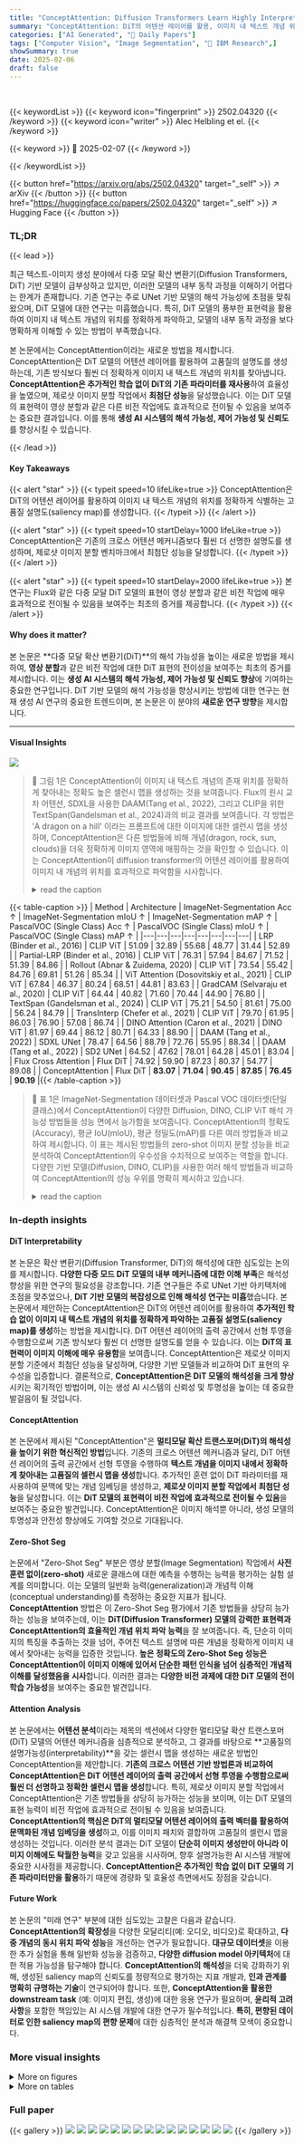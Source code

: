 ```yaml
---
title: "ConceptAttention: Diffusion Transformers Learn Highly Interpretable Features"
summary: "ConceptAttention: DiT의 어텐션 레이어를 활용, 이미지 내 텍스트 개념 위치를 정확히 파악하는 고품질 설명도 생성!"
categories: ["AI Generated", "🤗 Daily Papers"]
tags: ["Computer Vision", "Image Segmentation", "🏢 IBM Research",]
showSummary: true
date: 2025-02-06
draft: false
---
```


<br>

{{< keywordList >}}
{{< keyword icon="fingerprint" >}} 2502.04320 {{< /keyword >}}
{{< keyword icon="writer" >}} Alec Helbling et el. {{< /keyword >}}
 
{{< keyword >}} 🤗 2025-02-07 {{< /keyword >}}
 
{{< /keywordList >}}

{{< button href="https://arxiv.org/abs/2502.04320" target="_self" >}}
↗ arXiv
{{< /button >}}
{{< button href="https://huggingface.co/papers/2502.04320" target="_self" >}}
↗ Hugging Face
{{< /button >}}




### TL;DR


{{< lead >}}

최근 텍스트-이미지 생성 분야에서 다중 모달 확산 변환기(Diffusion Transformers, DiT) 기반 모델이 급부상하고 있지만, 이러한 모델의 내부 동작 과정을 이해하기 어렵다는 한계가 존재합니다. 기존 연구는 주로 UNet 기반 모델의 해석 가능성에 초점을 맞춰왔으며, DiT 모델에 대한 연구는 미흡했습니다. 특히, DiT 모델의 풍부한 표현력을 활용하여 이미지 내 텍스트 개념의 위치를 정확하게 파악하고, 모델의 내부 동작 과정을 보다 명확하게 이해할 수 있는 방법이 부족했습니다.

본 논문에서는 ConceptAttention이라는 새로운 방법을 제시합니다. ConceptAttention은 DiT 모델의 어텐션 레이어를 활용하여 고품질의 설명도를 생성하는데, 기존 방식보다 훨씬 더 정확하게 이미지 내 텍스트 개념의 위치를 찾아냅니다.  **ConceptAttention은 추가적인 학습 없이 DiT의 기존 파라미터를 재사용**하여 효율성을 높였으며, 제로샷 이미지 분할 작업에서 **최첨단 성능**을 달성했습니다.  이는 DiT 모델의 표현력이 영상 분할과 같은 다른 비전 작업에도 효과적으로 전이될 수 있음을 보여주는 중요한 결과입니다. 이를 통해 **생성 AI 시스템의 해석 가능성, 제어 가능성 및 신뢰도**를 향상시킬 수 있습니다.

{{< /lead >}}


#### Key Takeaways

{{< alert "star" >}}
{{< typeit speed=10 lifeLike=true >}} ConceptAttention은 DiT의 어텐션 레이어를 활용하여 이미지 내 텍스트 개념의 위치를 정확하게 식별하는 고품질 설명도(saliency map)를 생성합니다. {{< /typeit >}}
{{< /alert >}}

{{< alert "star" >}}
{{< typeit speed=10 startDelay=1000 lifeLike=true >}} ConceptAttention은 기존의 크로스 어텐션 메커니즘보다 훨씬 더 선명한 설명도를 생성하며, 제로샷 이미지 분할 벤치마크에서 최첨단 성능을 달성합니다. {{< /typeit >}}
{{< /alert >}}

{{< alert "star" >}}
{{< typeit speed=10 startDelay=2000 lifeLike=true >}} 본 연구는 Flux와 같은 다중 모달 DiT 모델의 표현이 영상 분할과 같은 비전 작업에 매우 효과적으로 전이될 수 있음을 보여주는 최초의 증거를 제공합니다. {{< /typeit >}}
{{< /alert >}}

#### Why does it matter?
본 논문은 **다중 모달 확산 변환기(DiT)**의 해석 가능성을 높이는 새로운 방법을 제시하여, **영상 분할**과 같은 비전 작업에 대한 DiT 표현의 전이성을 보여주는 최초의 증거를 제시합니다. 이는 **생성 AI 시스템의 해석 가능성, 제어 가능성 및 신뢰도 향상**에 기여하는 중요한 연구입니다.  DiT 기반 모델의 해석 가능성을 향상시키는 방법에 대한 연구는 현재 생성 AI 연구의 중요한 트렌드이며,  본 논문은 이 분야의 **새로운 연구 방향**을 제시합니다.

------
#### Visual Insights



![](https://arxiv.org/html/2502.04320/extracted/6176595/figures/CrownJewelDragon.png)

> 🔼 그림 1은 ConceptAttention이 이미지 내 텍스트 개념의 존재 위치를 정확하게 찾아내는 정확도 높은 셀런시 맵을 생성하는 것을 보여줍니다. Flux의 원시 교차 어텐션, SDXL을 사용한 DAAM(Tang et al., 2022), 그리고 CLIP을 위한 TextSpan(Gandelsman et al., 2024)과의 비교 결과를 보여줍니다.  각 방법은 'A dragon on a hill' 이라는 프롬프트에 대한 이미지에 대한 셀런시 맵을 생성하며,  ConceptAttention은 다른 방법들에 비해 개념(dragon, rock, sun, clouds)을 더욱 정확하게 이미지 영역에 매핑하는 것을 확인할 수 있습니다. 이는 ConceptAttention이 diffusion transformer의 어텐션 레이어를 활용하여 이미지 내 개념의 위치를 효과적으로 파악함을 시사합니다.
> <details>
> <summary>read the caption</summary>
> Figure 1: ConceptAttention produces saliency maps that precisely localize the presence of textual concepts in images. We compare Flux raw cross attention, DAAM (Tang et al., 2022) with SDXL, and TextSpan (Gandelsman et al., 2024) for CLIP.
> </details>





{{< table-caption >}}
| Method | Architecture | ImageNet-Segmentation Acc ↑ | ImageNet-Segmentation mIoU ↑ | ImageNet-Segmentation mAP ↑ | PascalVOC (Single Class) Acc ↑ | PascalVOC (Single Class) mIoU ↑ | PascalVOC (Single Class) mAP ↑ |
|---|---|---|---|---|---|---|---|
| LRP (Binder et al., 2016) | CLIP ViT | 51.09 | 32.89 | 55.68 | 48.77 | 31.44 | 52.89 |
| Partial-LRP (Binder et al., 2016) | CLIP ViT | 76.31 | 57.94 | 84.67 | 71.52 | 51.39 | 84.86 |
| Rollout (Abnar & Zuidema, 2020) | CLIP ViT | 73.54 | 55.42 | 84.76 | 69.81 | 51.26 | 85.34 |
| ViT Attention (Dosovitskiy et al., 2021) | CLIP ViT | 67.84 | 46.37 | 80.24 | 68.51 | 44.81 | 83.63 |
| GradCAM (Selvaraju et al., 2020) | CLIP ViT | 64.44 | 40.82 | 71.60 | 70.44 | 44.90 | 76.80 |
| TextSpan (Gandelsman et al., 2024) | CLIP ViT | 75.21 | 54.50 | 81.61 | 75.00 | 56.24 | 84.79 |
| TransInterp (Chefer et al., 2021) | CLIP ViT | 79.70 | 61.95 | 86.03 | 76.90 | 57.08 | 86.74 |
| DINO Attention (Caron et al., 2021) | DINO ViT | 81.97 | 69.44 | 86.12 | 80.71 | 64.33 | 88.90 |
| DAAM (Tang et al., 2022) | SDXL UNet | 78.47 | 64.56 | 88.79 | 72.76 | 55.95 | 88.34 |
| DAAM (Tang et al., 2022) | SD2 UNet | 64.52 | 47.62 | 78.01 | 64.28 | 45.01 | 83.04 |
| Flux Cross Attention | Flux DiT | 74.92 | 59.90 | 87.23 | 80.37 | 54.77 | 89.08 |
| ConceptAttention | Flux DiT | **83.07** | **71.04** | **90.45** | **87.85** | **76.45** | **90.19** |{{< /table-caption >}}

> 🔼 표 1은 ImageNet-Segmentation 데이터셋과 Pascal VOC 데이터셋(단일 클래스)에서 ConceptAttention이 다양한 Diffusion, DINO, CLIP ViT 해석 가능성 방법들을 성능 면에서 능가함을 보여줍니다.  ConceptAttention의 정확도(Accuracy), 평균 IoU(mIoU), 평균 정밀도(mAP)를 다른 여러 방법들과 비교하여 제시합니다. 이 표는 제시된 방법들의 zero-shot 이미지 분할 성능을 비교 분석하여 ConceptAttention의 우수성을 수치적으로 보여주는 역할을 합니다.  다양한 기반 모델(Diffusion, DINO, CLIP)을 사용한 여러 해석 방법들과 비교하여 ConceptAttention의 성능 우위를 명확히 제시하고 있습니다.
> <details>
> <summary>read the caption</summary>
> Table 1: ConceptAttention outperforms a variety of Diffusion, DINO, and CLIP ViT interpretability methods on ImageNet-Segmentation and PascalVOC (Single Class).
> </details>





### In-depth insights


#### DiT Interpretability
본 논문은 확산 변환기(Diffusion Transformer, DiT)의 해석성에 대한 심도있는 논의를 제시합니다. **다양한 다중 모드 DiT 모델의 내부 메커니즘에 대한 이해 부족**은 해석성 향상을 위한 연구의 필요성을 강조합니다. 기존 연구들은 주로 UNet 기반 아키텍처에 초점을 맞추었으나, **DiT 기반 모델의 복잡성으로 인해 해석성 연구는 미흡**했습니다.  본 논문에서 제안하는 ConceptAttention은 DiT의 어텐션 레이어를 활용하여 **추가적인 학습 없이 이미지 내 텍스트 개념의 위치를 정확하게 파악하는 고품질 설명도(saliency map)를 생성**하는 방법을 제시합니다. DiT 어텐션 레이어의 출력 공간에서 선형 투영을 수행함으로써 기존 방식보다 훨씬 더 선명한 설명도를 얻을 수 있습니다. 이는 **DiT의 표현력이 이미지 이해에 매우 유용함**을 보여줍니다. ConceptAttention은 제로샷 이미지 분할 기준에서 최첨단 성능을 달성하며, 다양한 기반 모델들과 비교하여 DiT 표현의 우수성을 입증합니다.  결론적으로, **ConceptAttention은 DiT 모델의 해석성을 크게 향상**시키는 획기적인 방법이며, 이는 생성 AI 시스템의 신뢰성 및 투명성을 높이는 데 중요한 발걸음이 될 것입니다.

#### ConceptAttention
본 논문에서 제시된 "ConceptAttention"은 **멀티모달 확산 트랜스포머(DiT)의 해석성을 높이기 위한 혁신적인 방법**입니다. 기존의 크로스 어텐션 메커니즘과 달리, DiT 어텐션 레이어의 출력 공간에서 선형 투영을 수행하여 **텍스트 개념을 이미지 내에서 정확하게 찾아내는 고품질의 셀런시 맵을 생성**합니다. 추가적인 훈련 없이 DiT 파라미터를 재사용하여 문맥에 맞는 개념 임베딩을 생성하고, **제로샷 이미지 분할 작업에서 최첨단 성능**을 달성합니다. 이는 **DiT 모델의 표현력이 비전 작업에 효과적으로 전이될 수 있음**을 보여주는 중요한 발견입니다.  ConceptAttention은 이미지 해석뿐 아니라, 생성 모델의 투명성과 안전성 향상에도 기여할 것으로 기대됩니다.

#### Zero-Shot Seg
논문에서 "Zero-Shot Seg" 부분은 영상 분할(Image Segmentation) 작업에서 **사전 훈련 없이(zero-shot)** 새로운 클래스에 대한 예측을 수행하는 능력을 평가하는 실험 설계를 의미합니다.  이는 모델의 일반화 능력(generalization)과 개념적 이해(conceptual understanding)를 측정하는 중요한 지표가 됩니다.  **ConceptAttention** 방법은 이 Zero-Shot Seg 평가에서 기존 방법들을 상당히 능가하는 성능을 보여주는데, 이는 **DiT(Diffusion Transformer) 모델의 강력한 표현력과 ConceptAttention의 효율적인 개념 위치 파악 능력**을 잘 보여줍니다.  즉, 단순히 이미지의 특징을 추출하는 것을 넘어, 주어진 텍스트 설명에 따른 개념을 정확하게 이미지 내에서 찾아내는 능력을 입증한 것입니다.  **높은 정확도의 Zero-Shot Seg 성능은 ConceptAttention이 이미지 이해에 있어서 단순한 패턴 인식을 넘어 심층적인 개념적 이해를 달성했음을 시사**합니다.  이러한 결과는 **다양한 비전 과제에 대한 DiT 모델의 전이 학습 가능성**을 보여주는 중요한 발견입니다.

#### Attention Analysis
본 논문에서는 **어텐션 분석**이라는 제목의 섹션에서 다양한 멀티모달 확산 트랜스포머(DiT) 모델의 어텐션 메커니즘을 심층적으로 분석하고, 그 결과를 바탕으로 **고품질의 설명가능성(interpretability)**을 갖는 셀런시 맵을 생성하는 새로운 방법인 ConceptAttention을 제안합니다.  **기존의 크로스 어텐션 기반 방법론과 비교하여 ConceptAttention은 DiT 어텐션 레이어의 출력 공간에서 선형 투영을 수행함으로써 훨씬 더 선명하고 정확한 셀런시 맵을 생성**합니다. 특히, 제로샷 이미지 분할 작업에서 ConceptAttention은 기존 방법들을 상당히 능가하는 성능을 보이며, 이는 DiT 모델의 표현 능력이 비전 작업에 효과적으로 전이될 수 있음을 보여줍니다.  **ConceptAttention의 핵심은 DiT의 멀티모달 어텐션 레이어의 출력 벡터를 활용하여 문맥화된 개념 임베딩을 생성**하고, 이를 이미지 패치와 결합하여 고품질의 셀런시 맵을 생성하는 것입니다.  이러한 분석 결과는 DiT 모델이 **단순히 이미지 생성만이 아니라 이미지 이해에도 탁월한 능력**을 갖고 있음을 시사하며, 향후 설명가능한 AI 시스템 개발에 중요한 시사점을 제공합니다.  **ConceptAttention은 추가적인 학습 없이 DiT 모델의 기존 파라미터만을 활용**하기 때문에 경량화 및 효율성 측면에서도 장점을 갖습니다.

#### Future Work
본 논문의 "미래 연구" 부분에 대한 심도있는 고찰은 다음과 같습니다. **ConceptAttention의 확장성**을 다양한 모달리티(예: 오디오, 비디오)로 확대하고, **다중 개념의 동시 위치 파악 성능**을 개선하는 연구가 필요합니다.  **대규모 데이터셋**을 이용한 추가 실험을 통해 일반화 성능을 검증하고, **다양한 diffusion model 아키텍처**에 대한 적용 가능성을 탐구해야 합니다. **ConceptAttention의 해석성**을 더욱 강화하기 위해, 생성된 saliency map의 신뢰도를 정량적으로 평가하는 지표 개발과,  **인과 관계를 명확히 규명하는 기술**이 연구되어야 합니다.  또한, **ConceptAttention을 활용한 downstream task** (예: 이미지 편집, 생성)에 대한 응용 연구가 필요하며,  **윤리적 고려 사항**을 포함한 책임있는 AI 시스템 개발에 대한 연구가 필수적입니다.  **특히, 편향된 데이터로 인한 saliency map의 편향 문제**에 대한 심층적인 분석과 해결책 모색이 중요합니다.


### More visual insights

<details>
<summary>More on figures
</summary>


![](https://arxiv.org/html/2502.04320/x1.png)

> 🔼 그림 2는 ConceptAttention이 어떻게 다중 모드 확산 트랜스포머(DiT)를 향상시키는지 보여줍니다. 왼쪽 패널은 수정되지 않은 다중 모드 어텐션(MMAttn) 레이어가 프롬프트 토큰과 이미지 토큰을 처리하는 과정을 나타냅니다. 오른쪽 패널에서는 ConceptAttention이 이미지의 외관에 영향을 미치지 않으면서 이러한 레이어를 증강하여 문맥화된 개념 토큰 집합을 생성하는 과정을 보여줍니다. 이러한 개념 토큰들은 셀리언시 맵을 생성하는 데 사용됩니다.
> <details>
> <summary>read the caption</summary>
> Figure 2: ConceptAttention augments multi-modal DiTs with a sequence of concept embeddings that can be used to produce saliency maps. (Left) An unmodified multi-modal attention (MMAttn) layer processes both prompt and image tokens. (Right) ConceptAttention augments these layers without impacting the image appearance to create a set of contextualized concept tokens.
> </details>



![](https://arxiv.org/html/2502.04320/x2.png)

> 🔼 그림 3은 ConceptAttention이 여러 개념에 대한 고품질의 중요도 지도를 동시에 생성할 수 있음을 보여줍니다.  특히, 이 방법은 프롬프트 어휘에 포함되지 않은 개념에도 적용될 수 있다는 것을 강조합니다.  여러 개념(꽃, 정장, 하늘, 얼굴, 나무, 풀, 풍선, 태양, 산, 구름, 물, 앵무새, 눈, 나무, 집 등)이 이미지 내에서 정확하게 위치를 파악하여 표시되는 것을 확인할 수 있습니다. 이는 ConceptAttention의 강력한 개념 국재화 능력을 보여주는 예시입니다.  이 그림은 모델이 프롬프트에 명시적으로 포함되지 않은 개념도 이미지에서 식별하고 시각화할 수 있음을 시사합니다.
> <details>
> <summary>read the caption</summary>
> Figure 3: ConceptAttention can generate high-quality saliency maps for multiple concepts simultaneously.  Additionally, our approach is not restricted to concepts in the prompt vocabulary.
> </details>



![](https://arxiv.org/html/2502.04320/x3.png)

> 🔼 그림 4는 다중 모드 어텐션 메커니즘의 작동 방식을 보여줍니다. (a)는 기존의 MMAttn (다중 모드 어텐션)이 프롬프트 토큰과 이미지 토큰 간의 상호 작용을 보여줍니다.  크로스 어텐션과 셀프 어텐션을 통해 프롬프트와 이미지 정보가 서로 영향을 주고받습니다. 반면 (b)의 ConceptAttention은 개념 토큰이 다른 개념 토큰과 이미지 토큰으로부터 정보를 받지만, 그 반대는 되지 않는다는 점을 보여줍니다.  이는 개념 토큰이 이미지의 특징을 설명하는 데 집중하도록 설계되었음을 의미합니다.  즉, 이미지와 프롬프트가 개념 토큰에 영향을 주지만, 개념 토큰은 이미지와 프롬프트에 영향을 주지 않습니다.
> <details>
> <summary>read the caption</summary>
> Figure 4: (a) MMAttn combines cross and self attention operations between the prompt and image tokens. (b) Our ConceptAttention allows the concept tokens to incorporate information from other concept tokens and the image tokens, but not the other way around.
> </details>



![](https://arxiv.org/html/2502.04320/x4.png)

> 🔼 그림 5는 제안된 ConceptAttention 방법과 다른 여러 해석 가능성 방법의 성능을 ImageNet-Segmentation 데이터셋을 기반으로 비교한 결과를 보여줍니다.  ConceptAttention은 기존 방법들보다 더 정확하고 세밀한 셀런시 맵(saliency map)을 생성하며, 경우에 따라 ImageNet-Segmentation 작업에서 제공하는 정답 셀런시 맵보다 더 나은 품질을 보여줍니다. 그림 상단 행은 각 방법의 소프트 예측(soft prediction) 결과를, 하단 행은 이진화된 예측(binarized prediction) 결과를 보여줍니다.  즉,  어떤 영역이 특정 개념에 얼마나 속하는지를 확률적으로 나타내는 것과, 해당 영역이 특정 개념에 속하는지 아닌지를 이진적으로 판단하는 것을 각각 보여줍니다.
> <details>
> <summary>read the caption</summary>
> Figure 5: ConceptAttention produces higher fidelity raw scores and saliency maps than alternative methods, sometimes surpassing in quality even the ground truth saliency map provided by the ImageNet-Segmentation task. Top row shows the soft predictions of each method and the bottom shows the binarized predictions.
> </details>



![](https://arxiv.org/html/2502.04320/x5.png)

> 🔼 그림 6은 제로샷 분할에서 더 깊은 계층이 더 풍부한 특징을 인코딩한다는 것을 보여줍니다. 다양한 MMAttn 계층의 특징을 사용하는 것의 영향을 조사한 결과, 더 깊은 계층을 사용할수록 픽셀 정확도, mIoU 및 mAP와 같은 분할 지표의 성능이 향상됨을 발견했습니다. 또한 모든 계층의 정보를 결합하면 성능이 더욱 향상됨을 확인했습니다.
> <details>
> <summary>read the caption</summary>
> Figure 6: Later MMAttn layers encode richer features for zero-shot segmentation.  We investigated the impact of using features from various MMAttn layers and found that deeper layers lead to better performance on segmentation metrics like pixelwise accuracy, mIoU, and mAP. We also found that combining the information from all layers further improves performance.
> </details>



![](https://arxiv.org/html/2502.04320/x6.png)

> 🔼 이 그림은 ConceptAttention의 성능이 이미지에 어느 정도의 노이즈가 존재할 때 최적화됨을 보여줍니다. 다양한 timestep(노이즈 양을 결정)에서 샘플을 인코딩하여 ConceptAttention의 성능을 평가했습니다. 흥미롭게도, 노이즈가 전혀 없는 것보다 중간 또는 후반 단계의 노이즈 스케줄에서 최적의 노이즈 양을 발견했습니다.  즉, 노이즈가 완전히 제거된 이미지보다 적절한 수준의 노이즈가 있는 이미지에서 ConceptAttention의 성능이 더 우수함을 시사합니다.
> <details>
> <summary>read the caption</summary>
> Figure 7: Optimal segmentation performance requires some noise to be present in the image.  We evaluated the performance of ConceptAttention by encoding samples from a variety of timesteps (determines the amount of noise). Interestingly, we found that the optimal amount of noise was not zero, but in the middle to later stages of the noise schedule.
> </details>



![](https://arxiv.org/html/2502.04320/x7.png)

> 🔼  그림 8은 Flux DiT에서 사용하는 (a) 다중 모드 어텐션 연산과 (b) ConceptAttention 연산을 보여주는 의사 코드입니다. 다중 모드 어텐션 계층의 매개변수를 활용하여 문맥화된 개념 임베딩 집합을 구성합니다. 개념들은 어텐션 연산에서 이미지 토큰(교차 어텐션)과 다른 개념 토큰(자기 어텐션)을 질의합니다. 업데이트된 개념 임베딩은 이미지와 텍스트 임베딩 외에도 반환됩니다.
> <details>
> <summary>read the caption</summary>
> Figure 8: Pseudo-code depicting the (a) multi-modal attention operation used by Flux DiTs and (b) our ConceptAttention operation. We leverage the parameters of a multi-modal attention layer to construct a set of contextualized concept embeddings. The concepts query the image tokens (cross-attention) and other concept tokens (self-attention) in an attention operation. The updated concept embeddings are returned in addition to the image and text embeddings.
> </details>



![](https://arxiv.org/html/2502.04320/extracted/6176595/figures/supplemental_imagenet_segmentations/QualitativeComparisonFigure.png)

> 🔼 그림 9는 논문에서 제안된 방법과 다른 여러 방법들을 정성적으로 비교한 결과를 보여줍니다.  각 방법은 이미지 내 개념(개, 공, 나무, 잔디, 하늘, 배경)의 위치를 시각적으로 표현하는 샐리언시 맵(saliency map)을 생성합니다.  이를 통해 각 방법의 개념 식별 및 위치 정확도를 비교 분석하여, 제안된 방법의 성능 우수성을 보여줍니다.  특히, 제안된 방법은 개념을 더욱 정확하게 식별하고 위치를 지정하는 것을 시각적으로 확인할 수 있습니다.
> <details>
> <summary>read the caption</summary>
> Figure 9: A qualitative comparison between our method and several others.
> </details>



![](https://arxiv.org/html/2502.04320/x8.png)

> 🔼 그림 10은 제안된 방법과 다른 여러 방법들의 성능을 정성적으로 비교한 것입니다. 다양한 개체와 배경이 포함된 이미지에 대해, CONCEPTATTENTION(제안된 방법), Flux의 Cross Attention, SDXL의 DAAM, 그리고 CLIP의 TextSpan 방법이 생성한 셀런시 맵(saliency map)을 보여줍니다. 각 방법이 이미지 내의 개체를 얼마나 정확하게 찾아내는지 시각적으로 비교하여, 제안된 방법의 성능을 더욱 명확하게 이해할 수 있도록 돕습니다.
> <details>
> <summary>read the caption</summary>
> Figure 10: A qualitative comparison between our method and several others.
> </details>



![](https://arxiv.org/html/2502.04320/x9.png)

> 🔼 그림 11은 제안된 방법과 다른 여러 방법들 간의 정성적 비교 결과를 보여줍니다.  다양한 개체와 배경을 포함한 이미지에 대해,  CONCEPTATTENTION (제안된 방법), Flux의 cross attention, SDXL의 DAAM, CLIP의 TextSpan 등 여러 방법들의 결과를 시각적으로 비교하여 각 방법이 이미지 내의 개체를 얼마나 정확하게 식별하고 위치를 특정하는지 보여줍니다.  이를 통해 각 방법의 성능 차이와 강점, 약점을 한눈에 파악할 수 있도록 합니다.
> <details>
> <summary>read the caption</summary>
> Figure 11: A qualitative comparison between our method and several others.
> </details>



![](https://arxiv.org/html/2502.04320/extracted/6176595/figures/supplemental_imagenet_segmentations/supplemental_6.png)

> 🔼 그림 12는 ImageNet Segmentation 데이터셋을 사용하여 여러 기준 모델들의 성능을 정성적으로 비교한 결과를 보여줍니다. 위쪽 행은 각 모델의 소프트 예측 결과를, 아래쪽 행은 이진화된 분할 예측 결과를 나타냅니다.  다양한 모델들의 분할 결과를 시각적으로 비교하여, 각 모델의 강점과 약점을 파악하고, CONCEPTATTENTION 모델의 성능을 다른 모델들과 상대적으로 평가할 수 있도록 합니다.
> <details>
> <summary>read the caption</summary>
> Figure 12: A qualitative comparison between numerous baselines on ImageNet Segmentation Images. The top row shows the soft predictions of each method and the bottom shows the binarized segmentation predictions.
> </details>



![](https://arxiv.org/html/2502.04320/extracted/6176595/figures/supplemental_imagenet_segmentations/supplemental_3.png)

> 🔼 그림 13은 ImageNet Segmentation 이미지에 대한 다양한 기준 모델들의 정성적 비교를 보여줍니다. 위쪽 행은 각 방법의 소프트 예측 결과를, 아래쪽 행은 이진화된 분할 예측 결과를 보여줍니다.  다양한 방법들의 성능을 시각적으로 비교하여, 각 방법이 이미지의 객체를 얼마나 정확하게 식별하고 분할하는지를 보여줍니다.  이를 통해 CONCEPTATTENTION을 포함한 여러 방법들의 강점과 약점을 비교 분석할 수 있습니다.
> <details>
> <summary>read the caption</summary>
> Figure 13: A qualitative comparison between numerous baselines on ImageNet Segmentation Images. The top row shows the soft predictions of each method and the bottom shows the binarized segmentation predictions.
> </details>



![](https://arxiv.org/html/2502.04320/extracted/6176595/figures/supplemental_imagenet_segmentations/supplemental_4.png)

> 🔼 그림 14는 ImageNet Segmentation 이미지에 대한 다양한 기준 방법들의 정성적 비교를 보여줍니다. 위쪽 행은 각 방법의 소프트 예측 결과를, 아래쪽 행은 이진화된 분할 예측 결과를 보여줍니다.  다양한 방법들의 성능을 시각적으로 비교하여, 각 방법의 강점과 약점을 파악하는 데 도움을 줍니다. 특히, CONCEPTATTENTION 방법의 정확도와 정밀도를 다른 방법들과 비교하여, 그 성능 우수성을 시각적으로 확인할 수 있습니다.
> <details>
> <summary>read the caption</summary>
> Figure 14: A qualitative comparison between numerous baselines on ImageNet Segmentation Images. The top row shows the soft predictions of each method and the bottom shows the binarized segmentation predictions.
> </details>



</details>




<details>
<summary>More on tables
</summary>


{{< table-caption >}}
| Space | Softmax | Acc↑ | mIoU↑ | mAP↑ |
|---|---|---|---|---|
| CA |  | 66.59 | 49.91 | 73.17 |
| CA | ✓ | 74.92 | 59.90 | 87.23 |
| Value |  | 45.93 | 29.81 | 65.79 |
| Value | ✓ | 45.78 | 29.68 | 39.61 |
| Output |  | 78.75 | 64.95 | 88.39 |
| Output | ✓ | **83.07** | **71.04** | **90.45** |{{< /table-caption >}}
> 🔼 본 표는 DiT(Diffusion Transformer)의 여러 표현 공간(cross-attention, value space, output space)의 ImageNet-Segmentation 작업에서의 전이 성능을 비교 분석한 결과를 보여줍니다.  각 공간에서 이미지 패치와 개념 벡터에 대한 선형 투영을 수행하고 성능을 평가하여, DiT 어텐션 레이어의 출력 공간이 cross-attention보다 더 나은 전이 가능한 표현을 생성함을 보여줍니다.
> <details>
> <summary>read the caption</summary>
> Table 2: The output space of DiT attention layers produces more transferable representations than cross attentions.  We explore the transferability of several representation spaces of a DiT: the cross attentions (CA), the value space, and the output space. We performed linear projections of the image patches and concept vectors in each of these spaces and evaluated their performance on ImageNet-Segmentation.
> </details>

{{< table-caption >}}
| CA | SA | Acc ↑ | mIoU ↑ | mAP ↑ |
|---|---|---|---|---|
|  |  | 52.63 | 35.72 | 70.21 |
|  | ✓ | 51.68 | 34.85 | 69.36 |
| ✓ |  | 76.51 | 61.96 | 86.73 |
| ✓ | ✓ | **83.07** | **71.04** | **90.45** |{{< /table-caption >}}
> 🔼 표 3은 개념 어텐션에서 상호 어텐션과 자기 어텐션을 모두 사용했을 때 가장 좋은 성능을 보임을 보여줍니다. 개념과 이미지 토큰 간의 상호 어텐션 연산만 수행, 개념 간의 자기 어텐션만 수행, 상호 및 자기 어텐션 모두 수행, 둘 다 수행하지 않음 등 다양한 방법을 테스트했습니다. 두 연산을 모두 수행하는 것이 가장 좋은 결과를 얻었습니다. 메트릭은 ImageNet Segmentation 벤치마크를 기반으로 계산되었습니다.
> <details>
> <summary>read the caption</summary>
> Table 3: ConceptAttention performs best when we utilize both cross and self attention. We tested the effectiveness of performing just a cross attention operation between the concepts and image tokens, just a self attention among the concepts, both cross and self attention, and neither. We found that doing both operations leads to the best results. Metrics are computed on the ImageNet Segmentation benchmark.
> </details>

{{< table-caption >}}
| Method | Acc↑ | mIoU↑ |
|---|---|---|
| TextSpan | 73.84 | 38.10 |
| DAAM | 62.89 | 10.97 |
| Flux Cross Attention | 79.52 | 27.04 |
| ConceptAttention | **86.99** | **51.39** |{{< /table-caption >}}
> 🔼 표 4는 Pascal VOC 데이터셋의 여러 클래스가 포함된 이미지에 대해 ConceptAttention이 다른 방법들보다 성능이 우수함을 보여줍니다. 특히, 각 이미지에 단일 클래스만 있는 경우보다 여러 클래스가 있는 경우 ConceptAttention과 다른 방법들 간의 성능 차이가 더 크다는 점에 주목할 만합니다. 이는 ConceptAttention이 다양한 클래스가 존재하는 복잡한 이미지에서도 개별 개체를 정확하게 식별하고 구분하는 능력이 뛰어남을 시사합니다.
> <details>
> <summary>read the caption</summary>
> Table 4: ConceptAttention outperforms alternative methods on images with multiple classes from PascalVOC. Notably, the margin between ConceptAttention and other methods is even higher for this task than when a single class is in each image.
> </details>

</details>




### Full paper

{{< gallery >}}
<img src="paper_images/1.png" class="grid-w50 md:grid-w33 xl:grid-w25" />
<img src="paper_images/2.png" class="grid-w50 md:grid-w33 xl:grid-w25" />
<img src="paper_images/3.png" class="grid-w50 md:grid-w33 xl:grid-w25" />
<img src="paper_images/4.png" class="grid-w50 md:grid-w33 xl:grid-w25" />
<img src="paper_images/5.png" class="grid-w50 md:grid-w33 xl:grid-w25" />
<img src="paper_images/6.png" class="grid-w50 md:grid-w33 xl:grid-w25" />
<img src="paper_images/7.png" class="grid-w50 md:grid-w33 xl:grid-w25" />
<img src="paper_images/8.png" class="grid-w50 md:grid-w33 xl:grid-w25" />
<img src="paper_images/9.png" class="grid-w50 md:grid-w33 xl:grid-w25" />
<img src="paper_images/10.png" class="grid-w50 md:grid-w33 xl:grid-w25" />
<img src="paper_images/11.png" class="grid-w50 md:grid-w33 xl:grid-w25" />
<img src="paper_images/12.png" class="grid-w50 md:grid-w33 xl:grid-w25" />
<img src="paper_images/13.png" class="grid-w50 md:grid-w33 xl:grid-w25" />
<img src="paper_images/14.png" class="grid-w50 md:grid-w33 xl:grid-w25" />
<img src="paper_images/15.png" class="grid-w50 md:grid-w33 xl:grid-w25" />
{{< /gallery >}}